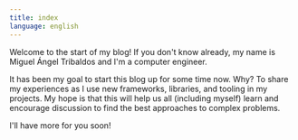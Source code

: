 ```yaml
---
title: index
language: english
---
```

Welcome to the start of my blog! If you don't know already, my name is Miguel Ángel Tribaldos and I'm a computer engineer.

It has been my goal to start this blog up for some time now. Why? To share my experiences as I use new frameworks, libraries, and tooling in my projects. My hope is that this will help us all (including myself) learn and encourage discussion to find the best approaches to complex problems.

<!--truncate-->

I'll have more for you soon!